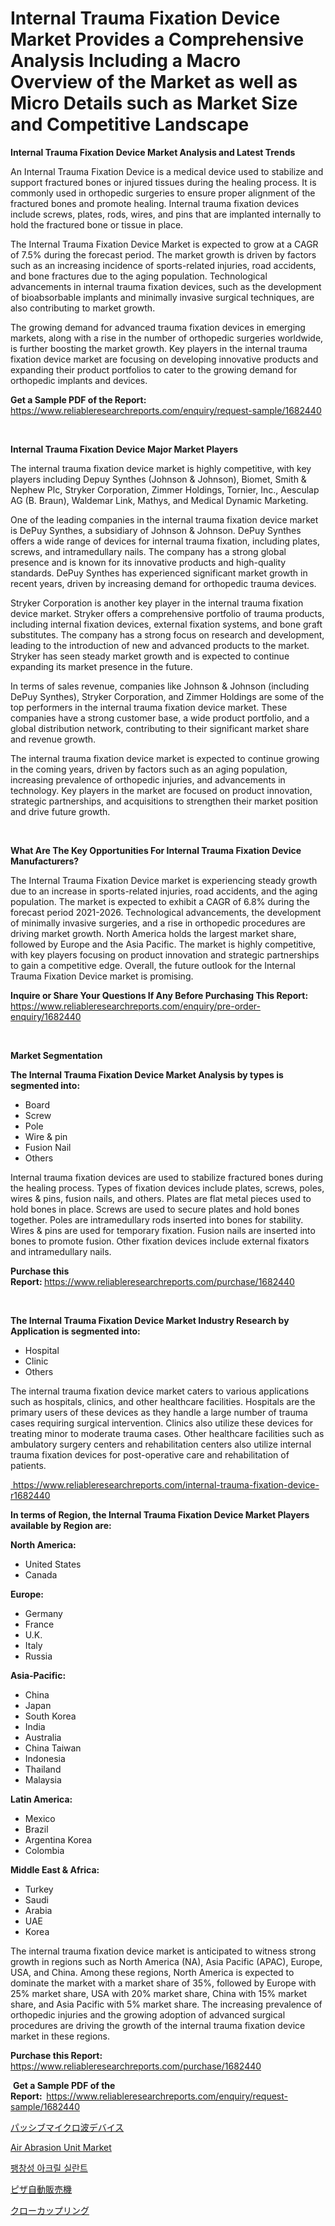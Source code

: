 <p><h1>Internal Trauma Fixation Device Market Provides a Comprehensive Analysis Including a Macro Overview of the Market as well as Micro Details such as Market Size and Competitive Landscape</h1></p><p><strong>Internal Trauma Fixation Device Market Analysis and Latest Trends</strong></p>
<p><p>An Internal Trauma Fixation Device is a medical device used to stabilize and support fractured bones or injured tissues during the healing process. It is commonly used in orthopedic surgeries to ensure proper alignment of the fractured bones and promote healing. Internal trauma fixation devices include screws, plates, rods, wires, and pins that are implanted internally to hold the fractured bone or tissue in place.</p><p>The Internal Trauma Fixation Device Market is expected to grow at a CAGR of 7.5% during the forecast period. The market growth is driven by factors such as an increasing incidence of sports-related injuries, road accidents, and bone fractures due to the aging population. Technological advancements in internal trauma fixation devices, such as the development of bioabsorbable implants and minimally invasive surgical techniques, are also contributing to market growth.</p><p>The growing demand for advanced trauma fixation devices in emerging markets, along with a rise in the number of orthopedic surgeries worldwide, is further boosting the market growth. Key players in the internal trauma fixation device market are focusing on developing innovative products and expanding their product portfolios to cater to the growing demand for orthopedic implants and devices.</p></p>
<p><strong>Get a Sample PDF of the Report:&nbsp;</strong> <a href="https://www.reliableresearchreports.com/enquiry/request-sample/1682440">https://www.reliableresearchreports.com/enquiry/request-sample/1682440</a></p>
<p>&nbsp;</p>
<p><strong>Internal Trauma Fixation Device Major Market Players</strong></p>
<p><p>The internal trauma fixation device market is highly competitive, with key players including Depuy Synthes (Johnson & Johnson), Biomet, Smith & Nephew Plc, Stryker Corporation, Zimmer Holdings, Tornier, Inc., Aesculap AG (B. Braun), Waldemar Link, Mathys, and Medical Dynamic Marketing.</p><p>One of the leading companies in the internal trauma fixation device market is DePuy Synthes, a subsidiary of Johnson & Johnson. DePuy Synthes offers a wide range of devices for internal trauma fixation, including plates, screws, and intramedullary nails. The company has a strong global presence and is known for its innovative products and high-quality standards. DePuy Synthes has experienced significant market growth in recent years, driven by increasing demand for orthopedic trauma devices.</p><p>Stryker Corporation is another key player in the internal trauma fixation device market. Stryker offers a comprehensive portfolio of trauma products, including internal fixation devices, external fixation systems, and bone graft substitutes. The company has a strong focus on research and development, leading to the introduction of new and advanced products to the market. Stryker has seen steady market growth and is expected to continue expanding its market presence in the future.</p><p>In terms of sales revenue, companies like Johnson & Johnson (including DePuy Synthes), Stryker Corporation, and Zimmer Holdings are some of the top performers in the internal trauma fixation device market. These companies have a strong customer base, a wide product portfolio, and a global distribution network, contributing to their significant market share and revenue growth.</p><p>The internal trauma fixation device market is expected to continue growing in the coming years, driven by factors such as an aging population, increasing prevalence of orthopedic injuries, and advancements in technology. Key players in the market are focused on product innovation, strategic partnerships, and acquisitions to strengthen their market position and drive future growth.</p></p>
<p>&nbsp;</p>
<p><strong>What Are The Key Opportunities For Internal Trauma Fixation Device Manufacturers?</strong></p>
<p><p>The Internal Trauma Fixation Device market is experiencing steady growth due to an increase in sports-related injuries, road accidents, and the aging population. The market is expected to exhibit a CAGR of 6.8% during the forecast period 2021-2026. Technological advancements, the development of minimally invasive surgeries, and a rise in orthopedic procedures are driving market growth. North America holds the largest market share, followed by Europe and the Asia Pacific. The market is highly competitive, with key players focusing on product innovation and strategic partnerships to gain a competitive edge. Overall, the future outlook for the Internal Trauma Fixation Device market is promising.</p></p>
<p><strong>Inquire or Share Your Questions If Any Before Purchasing This Report:</strong> <a href="https://www.reliableresearchreports.com/enquiry/pre-order-enquiry/1682440">https://www.reliableresearchreports.com/enquiry/pre-order-enquiry/1682440</a></p>
<p>&nbsp;</p>
<p><strong>Market Segmentation</strong></p>
<p><strong>The Internal Trauma Fixation Device Market Analysis by types is segmented into:</strong></p>
<p><ul><li>Board</li><li>Screw</li><li>Pole</li><li>Wire & pin</li><li>Fusion Nail</li><li>Others</li></ul></p>
<p><p>Internal trauma fixation devices are used to stabilize fractured bones during the healing process. Types of fixation devices include plates, screws, poles, wires & pins, fusion nails, and others. Plates are flat metal pieces used to hold bones in place. Screws are used to secure plates and hold bones together. Poles are intramedullary rods inserted into bones for stability. Wires & pins are used for temporary fixation. Fusion nails are inserted into bones to promote fusion. Other fixation devices include external fixators and intramedullary nails.</p></p>
<p><strong>Purchase this Report:&nbsp;</strong><a href="https://www.reliableresearchreports.com/purchase/1682440">https://www.reliableresearchreports.com/purchase/1682440</a></p>
<p>&nbsp;</p>
<p><strong>The Internal Trauma Fixation Device Market Industry Research by Application is segmented into:</strong></p>
<p><ul><li>Hospital</li><li>Clinic</li><li>Others</li></ul></p>
<p><p>The internal trauma fixation device market caters to various applications such as hospitals, clinics, and other healthcare facilities. Hospitals are the primary users of these devices as they handle a large number of trauma cases requiring surgical intervention. Clinics also utilize these devices for treating minor to moderate trauma cases. Other healthcare facilities such as ambulatory surgery centers and rehabilitation centers also utilize internal trauma fixation devices for post-operative care and rehabilitation of patients.</p></p>
<p><a href="https://www.reliableresearchreports.com/internal-trauma-fixation-device-r1682440">&nbsp;https://www.reliableresearchreports.com/internal-trauma-fixation-device-r1682440</a></p>
<p><strong>In terms of Region, the Internal Trauma Fixation Device Market Players available by Region are:</strong></p>
<p>
    <p> <strong> North America: </strong>
        <ul>
            <li>United States</li>
            <li>Canada</li>
        </ul>
        </p> 
    <p> <strong> Europe: </strong>
        <ul>
            <li>Germany</li>
            <li>France</li>
            <li>U.K.</li>
            <li>Italy</li>
            <li>Russia</li>
        </ul>
        </p> 
    <p> <strong> Asia-Pacific: </strong>
        <ul>
            <li>China</li>
            <li>Japan</li>
            <li>South Korea</li>
            <li>India</li>
            <li>Australia</li>
            <li>China Taiwan</li>
            <li>Indonesia</li>
            <li>Thailand</li>
            <li>Malaysia</li>
        </ul>
        </p> 
    <p> <strong> Latin America: </strong>
        <ul>
            <li>Mexico</li>
            <li>Brazil</li>
            <li>Argentina Korea</li>
            <li>Colombia</li>
        </ul>
        </p> 
    <p> <strong> Middle East & Africa: </strong>
        <ul>
            <li>Turkey</li>
            <li>Saudi</li>
            <li>Arabia</li>
            <li>UAE</li>
            <li>Korea</li>
        </ul>
    </p>
    </p>
<p><p>The internal trauma fixation device market is anticipated to witness strong growth in regions such as North America (NA), Asia Pacific (APAC), Europe, USA, and China. Among these regions, North America is expected to dominate the market with a market share of 35%, followed by Europe with 25% market share, USA with 20% market share, China with 15% market share, and Asia Pacific with 5% market share. The increasing prevalence of orthopedic injuries and the growing adoption of advanced surgical procedures are driving the growth of the internal trauma fixation device market in these regions.</p></p>
<p><strong>Purchase this Report: </strong><a href="https://www.reliableresearchreports.com/purchase/1682440">https://www.reliableresearchreports.com/purchase/1682440</a></p>
<p>&nbsp;<strong>Get a Sample PDF of the Report:&nbsp;&nbsp;</strong><a href="https://www.reliableresearchreports.com/enquiry/request-sample/1682440">https://www.reliableresearchreports.com/enquiry/request-sample/1682440</a></p>
<p><strong></strong></p>
<p><p><a href="https://github.com/AylinBeier/Market-Research-Report-List-1/blob/main/135883848990.md">パッシブマイクロ波デバイス</a></p><p><a href="https://github.com/wusalecollins540tpqoz/Market-Research-Report-List-2/blob/main/air-abrasion-unit-market.md">Air Abrasion Unit Market</a></p><p><a href="https://github.com/OwenHamiytll568745/Market-Research-Report-List-1/blob/main/962989743615.md">팽창성 아크릴 실란트</a></p><p><a href="https://medium.com/@saigekulas/%E3%83%94%E3%82%B6%E8%87%AA%E5%8B%95%E8%B2%A9%E5%A3%B2%E6%A9%9F%E5%B8%82%E5%A0%B4%E3%81%AF-%E5%B8%82%E5%A0%B4%E3%82%B7%E3%82%A7%E3%82%A2-%E3%82%B5%E3%82%A4%E3%82%BA-%E3%81%8A%E3%82%88%E3%81%B32031%E5%B9%B4%E3%81%BE%E3%81%A7%E3%81%AE%E4%BA%88%E6%B8%AC%E3%81%AB%E7%84%A6%E7%82%B9%E3%82%92%E5%BD%93%E3%81%A6%E3%81%A6%E3%81%84%E3%81%BE%E3%81%99-ba421ab684dd">ピザ自動販売機</a></p><p><a href="https://medium.com/@kaydenjohns1964/%E3%81%8B%E3%81%8E%E7%88%AA%E3%82%AB%E3%83%83%E3%83%97%E3%83%AA%E3%83%B3%E3%82%B0%E3%81%AE%E5%B8%82%E5%A0%B4%E3%81%AF%E5%B8%82%E5%A0%B4%E3%82%B7%E3%82%A7%E3%82%A2-%E5%B8%82%E5%A0%B4%E5%8B%95%E5%90%91-%E5%B8%82%E5%A0%B4%E6%88%90%E9%95%B7%E3%81%AB%E9%96%A2%E3%81%99%E3%82%8B%E6%83%85%E5%A0%B1%E3%82%92%E6%8F%90%E4%BE%9B%E3%81%97%E3%81%BE%E3%81%99-eb331b4237df">クローカップリング</a></p></p>